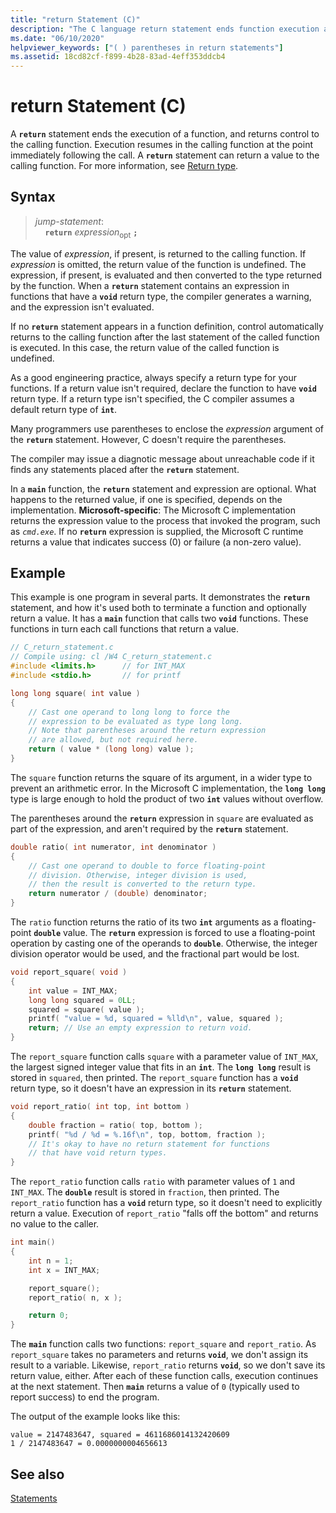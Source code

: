 ```yaml
---
title: "return Statement (C)"
description: "The C language return statement ends function execution and optionally returns a value to the caller."
ms.date: "06/10/2020"
helpviewer_keywords: ["( ) parentheses in return statements"]
ms.assetid: 18cd82cf-f899-4b28-83ad-4eff353ddcb4
---
```

# return Statement (C)

A **`return`** statement ends the execution of a function, and returns control to the calling function. Execution resumes in the calling function at the point immediately following the call. A **`return`** statement can return a value to the calling function. For more information, see [Return type](../c-language/return-type.md).

## Syntax

> *jump-statement*:\
> &nbsp;&nbsp;&nbsp;&nbsp;**`return`** *expression*&#8203;<sub>opt</sub> **`;`**

The value of *expression*, if present, is returned to the calling function. If *expression* is omitted, the return value of the function is undefined. The expression, if present, is evaluated and then converted to the type returned by the function. When a **`return`** statement contains an expression in functions that have a **`void`** return type, the compiler generates a warning, and the expression isn't evaluated.

If no **`return`** statement appears in a function definition, control automatically returns to the calling function after the last statement of the called function is executed. In this case, the return value of the called function is undefined.

As a good engineering practice, always specify a return type for your functions. If a return value isn't required, declare the function to have **`void`** return type. If a return type isn't specified, the C compiler assumes a default return type of **`int`**.

Many programmers use parentheses to enclose the *expression* argument of the **`return`** statement. However, C doesn't require the parentheses.

The compiler may issue a diagnotic message about unreachable code if it finds any statements placed after the **`return`** statement.

In a **`main`** function, the **`return`** statement and expression are optional. What happens to the returned value, if one is specified, depends on the implementation. **Microsoft-specific**: The Microsoft C implementation returns the expression value to the process that invoked the program, such as *`cmd.exe`*. If no **`return`** expression is supplied, the Microsoft C runtime returns a value that indicates success (0) or failure (a non-zero value).

## Example

This example is one program in several parts. It demonstrates the **`return`** statement, and how it's used both to terminate a function and optionally return a value. It has a **`main`** function that calls two **`void`** functions. These functions in turn each call functions that return a value.

```C
// C_return_statement.c
// Compile using: cl /W4 C_return_statement.c
#include <limits.h>      // for INT_MAX
#include <stdio.h>       // for printf

long long square( int value )
{
    // Cast one operand to long long to force the
    // expression to be evaluated as type long long.
    // Note that parentheses around the return expression
    // are allowed, but not required here.
    return ( value * (long long) value );
}
```

The `square` function returns the square of its argument, in a wider type to prevent an arithmetic error. In the Microsoft C implementation, the **`long long`** type is large enough to hold the product of two **`int`** values without overflow.

The parentheses around the **`return`** expression in `square` are evaluated as part of the expression, and aren't required by the **`return`** statement.

```C
double ratio( int numerator, int denominator )
{
    // Cast one operand to double to force floating-point
    // division. Otherwise, integer division is used,
    // then the result is converted to the return type.
    return numerator / (double) denominator;
}
```

The `ratio` function returns the ratio of its two **`int`** arguments as a floating-point **`double`** value. The **`return`** expression is forced to use a floating-point operation by casting one of the operands to **`double`**. Otherwise, the integer division operator would be used, and the fractional part would be lost.

```C
void report_square( void )
{
    int value = INT_MAX;
    long long squared = 0LL;
    squared = square( value );
    printf( "value = %d, squared = %lld\n", value, squared );
    return; // Use an empty expression to return void.
}
```

The `report_square` function calls `square` with a parameter value of `INT_MAX`, the largest signed integer value that fits in an **`int`**. The **`long long`** result is stored in `squared`, then printed. The `report_square` function has a **`void`** return type, so it doesn't have an expression in its **`return`** statement.

```C
void report_ratio( int top, int bottom )
{
    double fraction = ratio( top, bottom );
    printf( "%d / %d = %.16f\n", top, bottom, fraction );
    // It's okay to have no return statement for functions
    // that have void return types.
}
```

The `report_ratio` function calls `ratio` with parameter values of `1` and `INT_MAX`. The **`double`** result is stored in `fraction`, then printed. The `report_ratio` function has a **`void`** return type, so it doesn't need to explicitly return a value. Execution of `report_ratio` "falls off the bottom" and returns no value to the caller.

```C
int main()
{
    int n = 1;
    int x = INT_MAX;

    report_square();
    report_ratio( n, x );

    return 0;
}
```

The **`main`** function calls two functions: `report_square` and `report_ratio`. As `report_square` takes no parameters and returns **`void`**, we don't assign its result to a variable. Likewise, `report_ratio` returns **`void`**, so we don't save its return value, either. After each of these function calls, execution continues at the next statement. Then **`main`** returns a value of `0` (typically used to report success) to end the program. 

The output of the example looks like this:

```Output
value = 2147483647, squared = 4611686014132420609
1 / 2147483647 = 0.0000000004656613
```

## See also

[Statements](../c-language/statements-c.md)
